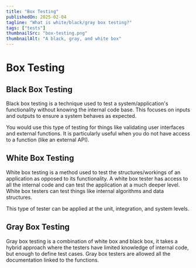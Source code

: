 ```yaml
---
title: "Box Testing"
publishedOn: 2025-02-04
tagline: "What is white/black/gray box testing?"
tags: ["tests"]
thumbnailSrc: "box-testing.png"
thumbnailAlt: "A black, gray, and white box"
---
```


# Box Testing

## Black Box Testing

Black box testing is a technique used to test a system/application's
functionality without knowing the internal code base. This focuses on inputs and
outputs to ensure a system behaves as expected.

You would use this type of testing for things like validating user interfaces
and external functions. It is particularly useful when you do not have access to
a function (like an external API).

## White Box Testing

White box testing is a method used to test the structures/workings of an
application as opposed to its functionality. A white box tester has access to
all the internal code and can test the application at a much deeper level. White
box testers can test things like internal algorithms and data structures.

This type of tester can be applied at the unit, integration, and system levels.

## Gray Box Testing

Gray box testing is a combination of white box and black box, it takes a hybrid
approach where the testers have limited knowledge of internal code, but enough
to define test cases. Gray box testers are allowed all the documentation linked
to the functions.
